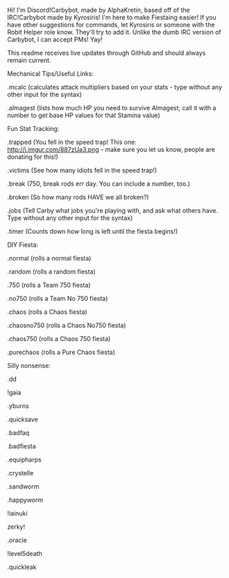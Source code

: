 Hi! I'm Discord!Carbybot, made by AlphaKretin, based off of the IRC!Carbybot made by Kyrosiris! I'm here to make Fiestaing easier!
If you have other suggestions for commands, let Kyrosiris or someone with the Robit Helper role know. They'll try to add it.
Unlike the dumb IRC version of Carbybot, I can accept PMs! Yay!

This readme receives live updates through GitHub and should always remain current.

Mechanical Tips/Useful Links:

.mcalc (calculates attack multipliers based on your stats - type without any other input for the syntax)

.almagest (lists how much HP you need to survive Almagest; call it with a number to get base HP values for that Stamina value)
 
Fun Stat Tracking:
 
.trapped (You fell in the speed trap! This one: http://i.imgur.com/887zUa3.png - make sure you let us know, people are donating for this!)

.victims (See how many idiots fell in the speed trap!)

.break (750, break rods err day. You can include a number, too.)

.broken (So how many rods HAVE we all broken?)

.jobs (Tell Carby what jobs you're playing with, and ask what others have. Type without any other input for the syntax)

.timer (Counts down how long is left until the fiesta begins!)
 
DIY Fiesta:
 
.normal (rolls a normal fiesta)

.random (rolls a random fiesta)

.750 (rolls a Team 750 fiesta)

.no750 (rolls a Team No 750 fiesta)

.chaos (rolls a Chaos fiesta)

.chaosno750 (rolls a Chaos No750 fiesta)

.chaos750 (rolls a Chaos 750 fiesta)

.purechaos (rolls a Pure Chaos fiesta)
 
Silly nonsense:
 
.dd

!gaia

.yburns

.quicksave

.badfaq

.badfiesta

.equipharps

.crystelle

.sandworm

.happyworm

!iainuki

zerky!

.oracle

!level5death

.quickleak
